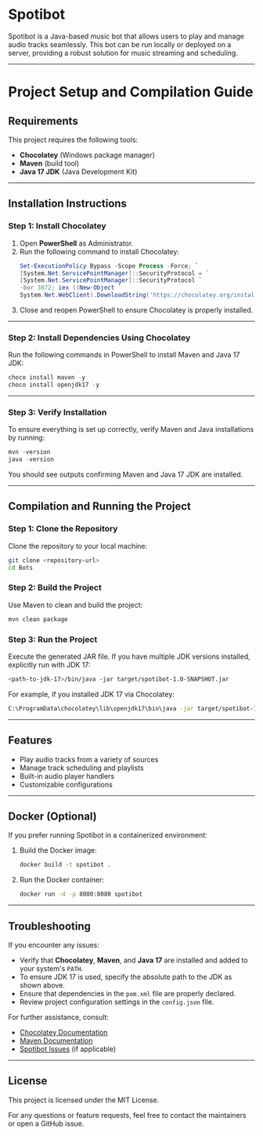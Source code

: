 
# Spotibot

Spotibot is a Java-based music bot that allows users to play and manage audio tracks seamlessly. This bot can be run locally or deployed on a server, providing a robust solution for music streaming and scheduling.

---

# Project Setup and Compilation Guide

## Requirements
This project requires the following tools:
- **Chocolatey** (Windows package manager)
- **Maven** (build tool)
- **Java 17 JDK** (Java Development Kit)

---

## Installation Instructions

### Step 1: Install Chocolatey
1. Open **PowerShell** as Administrator.
2. Run the following command to install Chocolatey:
   ```powershell
   Set-ExecutionPolicy Bypass -Scope Process -Force; `
   [System.Net.ServicePointManager]::SecurityProtocol = `
   [System.Net.ServicePointManager]::SecurityProtocol `
   -bor 3072; iex ((New-Object `
   System.Net.WebClient).DownloadString('https://chocolatey.org/install.ps1'))
   ```
3. Close and reopen PowerShell to ensure Chocolatey is properly installed.

---

### Step 2: Install Dependencies Using Chocolatey
Run the following commands in PowerShell to install Maven and Java 17 JDK:
```powershell
choco install maven -y
choco install openjdk17 -y
```

---

### Step 3: Verify Installation
To ensure everything is set up correctly, verify Maven and Java installations by running:
```powershell
mvn -version
java -version
```

You should see outputs confirming Maven and Java 17 JDK are installed.

---

## Compilation and Running the Project

### Step 1: Clone the Repository
Clone the repository to your local machine:
```bash
git clone <repository-url>
cd Bots
```

### Step 2: Build the Project
Use Maven to clean and build the project:
```bash
mvn clean package
```

### Step 3: Run the Project
Execute the generated JAR file. If you have multiple JDK versions installed, explicitly run with JDK 17:
```bash
<path-to-jdk-17>/bin/java -jar target/spotibot-1.0-SNAPSHOT.jar
```

For example, if you installed JDK 17 via Chocolatey:
```bash
C:\ProgramData\chocolatey\lib\openjdk17\bin\java -jar target/spotibot-1.0-SNAPSHOT.jar
```

---

## Features
- Play audio tracks from a variety of sources
- Manage track scheduling and playlists
- Built-in audio player handlers
- Customizable configurations

---

## Docker (Optional)
If you prefer running Spotibot in a containerized environment:
1. Build the Docker image:
   ```bash
   docker build -t spotibot .
   ```
2. Run the Docker container:
   ```bash
   docker run -d -p 8080:8080 spotibot
   ```

---

## Troubleshooting
If you encounter any issues:
- Verify that **Chocolatey**, **Maven**, and **Java 17** are installed and added to your system's `PATH`.
- To ensure JDK 17 is used, specify the absolute path to the JDK as shown above.
- Ensure that dependencies in the `pom.xml` file are properly declared.
- Review project configuration settings in the `config.json` file.

For further assistance, consult:
- [Chocolatey Documentation](https://chocolatey.org/docs)
- [Maven Documentation](https://maven.apache.org/)
- [Spotibot Issues](https://github.com/your-username/your-repo/issues) (if applicable)

---

## License
This project is licensed under the MIT License.

For any questions or feature requests, feel free to contact the maintainers or open a GitHub issue.
